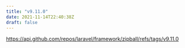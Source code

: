 ```yaml
---
title: "v9.11.0"
date: 2021-11-14T22:40:38Z
draft: false
---
```


https://api.github.com/repos/laravel/framework/zipball/refs/tags/v9.11.0
